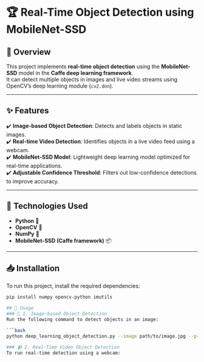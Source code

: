 # 🏆 Real-Time Object Detection using MobileNet-SSD  

## 📌 Overview  
This project implements **real-time object detection** using the **MobileNet-SSD** model in the **Caffe deep learning framework**.  
It can detect multiple objects in images and live video streams using OpenCV’s deep learning module (`cv2.dnn`).  

---

## ✨ Features  
✔️ **Image-based Object Detection**: Detects and labels objects in static images.  
✔️ **Real-time Video Detection**: Identifies objects in a live video feed using a webcam.  
✔️ **MobileNet-SSD Model**: Lightweight deep learning model optimized for real-time applications.  
✔️ **Adjustable Confidence Threshold**: Filters out low-confidence detections to improve accuracy.  

---

## 🔧 Technologies Used  
- **Python** 🐍  
- **OpenCV** 🎥  
- **NumPy** 🔢  
- **MobileNet-SSD (Caffe framework)** 📦  

---

## 📥 Installation  
To run this project, install the required dependencies:  

```bash
pip install numpy opencv-python imutils

## 🚀 Usage
### 🎯 1. Image-based Object Detection  
Run the following command to detect objects in an image:  

```bash
python deep_learning_object_detection.py --image path/to/image.jpg --prototxt MobileNetSSD_deploy.prototxt.txt --model MobileNetSSD_deploy.caffemodel

### 📹 2. Real-Time Video Object Detection
To run real-time detection using a webcam:
